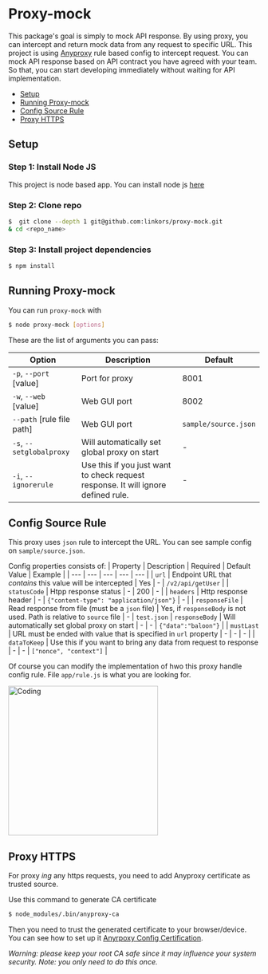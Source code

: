 # Proxy-mock

This package's goal is simply to mock API response. By using proxy, you can intercept and return mock data from any request to specific URL. This project is using [Anyproxy](http://anyproxy.io/en/#rule-module-interface) rule based config to intercept request. You can mock API response based on API contract you have agreed with your team. So that, you can start developing immediately without waiting for API implementation. 

- [Setup](#setup)
- [Running Proxy-mock](#running-proxy-mock)
- [Config Source Rule](#config-source-rule)
- [Proxy HTTPS](#proxy-https)

## Setup

### Step 1: Install Node JS

This project is node based app. You can install node js [here](https://nodejs.org/)

### Step 2: Clone repo

```bash
$  git clone --depth 1 git@github.com:linkors/proxy-mock.git
& cd <repo_name>
```

### Step 3: Install project dependencies

```bash
$ npm install
```


## Running Proxy-mock

You can run `proxy-mock` with 
```bash
$ node proxy-mock [options]
```

These are the list of arguments you can pass:

| Option | Description | Default |
| --- | --- | --- |
| `-p`, `--port` [value] | Port for proxy | 8001 |
| `-w`, `--web` [value] | Web GUI port | 8002 |
| `--path` [rule file path]| Web GUI port | `sample/source.json` |
| `-s`, `--setglobalproxy`| Will automatically set global proxy on start | - |
| `-i`, `--ignorerule`| Use this if you just want to check request response. It will ignore defined rule. | - |

## Config Source Rule 

This proxy uses `json` rule to intercept the URL. You can see sample config on `sample/source.json`. 

Config properties consists of:
| Property | Description | Required | Default Value | Example |
| --- | --- | --- | --- | --- |
| `url` | Endpoint URL that _contains_ this value will be intercepted | Yes | - | `/v2/api/getUser` |
| `statusCode` | Htpp response status | - | 200 | - |
| `headers` | Http response header | - | `{"content-type": "application/json"}` | - |
| `responseFile` | Read response from file (must be a `json` file) | Yes, if `responseBody` is not used. Path is relative to `source`  file | - | `test.json`
| `responseBody` | Will automatically set global proxy on start | - | - | `{"data":"baloon"}` |
| `mustLast` | URL must be ended with value that is specified in `url` property | - | - | - |
| `dataToKeep` | Use this if you want to bring any data from request to response | - | - | `["nonce", "context"]` |

Of course you can modify the implementation of hwo this proxy handle config rule. File `app/rule.js` is what you are looking for.

<img width="300" alt="Coding" src="https://media.giphy.com/media/13UZisxBxkjPwI/giphy.gif">

## Proxy HTTPS

For proxy _ing_ any https requests, you need to add Anyproxy certificate as trusted source.

Use this command to generate CA certificate
```bash
$ node_modules/.bin/anyproxy-ca
```
Then you need to trust the generated certificate to your browser/device. You can see how to set up it  [Anyrpoxy Config Certification](http://anyproxy.io/en/#config-certification).

_Warning: please keep your root CA safe since it may influence your system security._
_Note: you only need to do this once._


